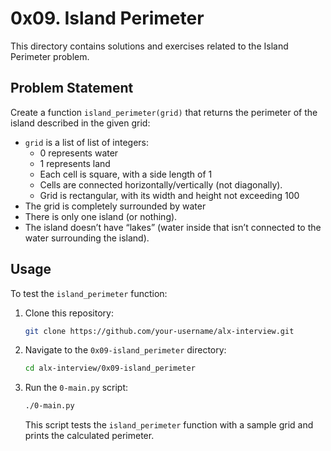 # 0x09. Island Perimeter

This directory contains solutions and exercises related to the Island Perimeter problem.

## Problem Statement

Create a function `island_perimeter(grid)` that returns the perimeter of the island described in the given grid:

- `grid` is a list of list of integers:
  - 0 represents water
  - 1 represents land
  - Each cell is square, with a side length of 1
  - Cells are connected horizontally/vertically (not diagonally).
  - Grid is rectangular, with its width and height not exceeding 100
- The grid is completely surrounded by water
- There is only one island (or nothing).
- The island doesn’t have “lakes” (water inside that isn’t connected to the water surrounding the island).

## Usage

To test the `island_perimeter` function:

1. Clone this repository:

    ```bash
    git clone https://github.com/your-username/alx-interview.git
    ```

2. Navigate to the `0x09-island_perimeter` directory:

    ```bash
    cd alx-interview/0x09-island_perimeter
    ```

3. Run the `0-main.py` script:

    ```bash
    ./0-main.py
    ```

    This script tests the `island_perimeter` function with a sample grid and prints the calculated perimeter.
